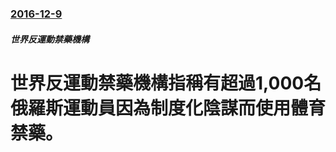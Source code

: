 ### [2016-12-9](/news/2016/12/9/index.md)

##### 世界反運動禁藥機構
# 世界反運動禁藥機構指稱有超過1,000名俄羅斯運動員因為制度化陰謀而使用體育禁藥。




